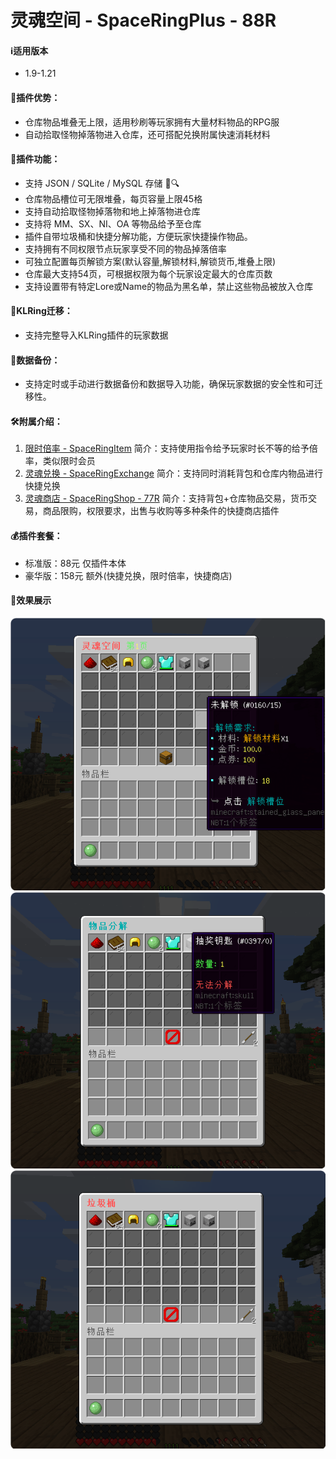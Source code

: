 # 灵魂空间 - SpaceRingPlus - 88R

#### ℹ️适用版本

- 1.9-1.21

#### 💪插件优势：

- 仓库物品堆叠无上限，适用秒刷等玩家拥有大量材料物品的RPG服
- 自动拾取怪物掉落物进入仓库，还可搭配兑换附属快速消耗材料

#### 🔧插件功能：

- 支持 JSON / SQLite / MySQL 存储 📁🔍
- 仓库物品槽位可无限堆叠，每页容量上限45格
- 支持自动拾取怪物掉落物和地上掉落物进仓库
- 支持将 MM、SX、NI、OA 等物品给予至仓库
- 插件自带垃圾桶和快捷分解功能，方便玩家快捷操作物品。
- 支持拥有不同权限节点玩家享受不同的物品掉落倍率
- 可独立配置每页解锁方案(默认容量,解锁材料,解锁货币,堆叠上限)
- 仓库最大支持54页，可根据权限为每个玩家设定最大的仓库页数
- 支持设置带有特定Lore或Name的物品为黑名单，禁止这些物品被放入仓库

#### 🚀KLRing迁移：

- 支持完整导入KLRing插件的玩家数据

#### 💾数据备份：

- 支持定时或手动进行数据备份和数据导入功能，确保玩家数据的安全性和可迁移性。

#### 🛠️附属介绍：

1. [限时倍率 - SpaceRingItem](https://docs.qq.com/aio/DQmFtTmJvclhBWklH?p=gBYy0ZAJqoB3APhDTqcmzz)
   简介：支持使用指令给予玩家时长不等的给予倍率，类似限时会员
1. [灵魂兑换 - SpaceRingExchange](https://docs.qq.com/aio/DQmFtTmJvclhBWklH?p=XJ6pJqqj8pfyJKR2BeJAL0)
   简介：支持同时消耗背包和仓库内物品进行快捷兑换
1. [灵魂商店 - SpaceRingShop - 77R](https://docs.qq.com/aio/DQmFtTmJvclhBWklH?p=pkvhoauxSwAaWSP2EkLfZs)
   简介：支持背包+仓库物品交易，货币交易，商品限购，权限要求，出售与收购等多种条件的快捷商店插件

#### 💰插件套餐：

- 标准版：88元 仅插件本体
- 豪华版：158元 额外(快捷兑换，限时倍率，快捷商店)

#### 🎉效果展示

![img.png](img/img.png)
![img_1.png](img/img_1.png)
![img_2.png](img/img_2.png)
